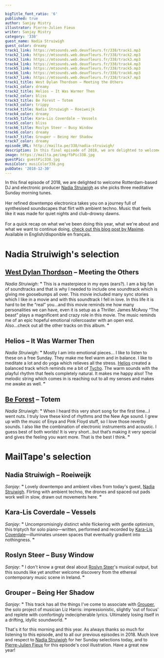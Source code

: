 ```yaml
---

bigTitle_font_ratio: '6'
published: true
author: Sanjay Mistry
illustrator: Pierre-Julien Fieux
writer: Sanjay Mistry
category: '338'
guest_name: Nadia Struiwigh
guest_color: dreamy
track1_link: https://mtsounds.web.deuxfleurs.fr/338/track1.mp3
track2_link: https://mtsounds.web.deuxfleurs.fr/338/track2.mp3
track3_link: https://mtsounds.web.deuxfleurs.fr/338/track3.mp3
track4_link: https://mtsounds.web.deuxfleurs.fr/338/track4.mp3
track5_link: https://mtsounds.web.deuxfleurs.fr/338/track5.mp3
track6_link: https://mtsounds.web.deuxfleurs.fr/338/track6.mp3
track7_link: https://mtsounds.web.deuxfleurs.fr/338/track7.mp3
track1_title: West Dylan Thordson – Meeting the Others
track1_color: dreamy
track2_title: Helios – It Was Warmer Then
track2_color: bliss
track3_title: Be Forest – Totem
track3_color: trippy
track4_title: Nadia Struiwigh – Roeiweijk
track4_color: dreamy
track5_title: Kara-Lis Coverdale – Vessels
track5_color: bliss
track6_title: Roslyn Steer – Busy Window
track6_color: dreamy
track7_title: Grouper – Being Her Shadow
track7_color: dreamy
episode_URL: http://mailta.pe/338/nadia-struiwigh/
description: In this final episode of 2018, we are delighted to welcome Rotterdam-based DJ and electronic producer Nadia Struiwigh as she picks three meditative Sunday morning tunes.
image: https://mailta.pe/img/fbPic338.jpg
guestPic: guestPic338.jpg
musiColor: musiColor338.png
pubDate: '2018-12-30'
---
```

In this final episode of 2018, we are delighted to welcome Rotterdam-based DJ and electronic producer [Nadia Struiwigh](https://www.nadiastruiwigh.com/) as she picks three meditative Sunday morning tunes.
<br><br>
Her refined downtempo electronica takes you on a journey full of synthesised soundscapes that flirt with ambient techno. Music that feels like it was made for quiet nights and club-drowsy dawns.
<br><br>
For a quick recap on what we've been doing this year, what we're about and what we want to continue doing, [check out this blog post by Maxime](https://write.as/mailtape/). Available in English/disponible en français.


# Nadia Struiwigh's selection

## [West Dylan Thordson](https://en.wikipedia.org/wiki/West_Dylan_Thordson) – Meeting the Others
_Nadia Struiwigh_: **"** This is a masterpiece in my eyes (ears?). I am a big fan of soundtracks and that is why I needed to include one soundtrack which is giving me goosebumps all over. This movie included many sync stories which I like in a movie and with this soundtrack I fell in love. In this life it is hard to be the “real” you...and this movie reminds me how many personalities we can have, even it is setup as a Thriller. James McAvoy “The beast” plays a magnificent and crazy role in this movie. The music reminds me of an epic hopeful emotional rollercoaster with an open end. Also...check out all the other tracks on this album. **"** 

## Helios – It Was Warmer Then
_Nadia Struiwigh_: **"** Mostly I am into emotional pieces... I like to listen to these on a free Sunday. They make me feel warm and in balance. I like to meditate a lot and do yoga which relieves all the stress. [Helios](https://www.unseen-music.com/) created a balanced track which reminds me a bit of [Tycho](http://tychomusic.com/). The warm sounds with the playful rhythm that feels completely natural. It makes me happy also! The melodic string which comes in is reaching out to all my senses and makes me awake as well. **"** 

## [Be Forest](https://beforest.bandcamp.com/) – Totem
_Nadia Struiwigh_: **"** When I heard this very short song for the first time...I went nuts. I truly love these kind of rhythms and the New Age sound. I grew up with the music of Enya and Pink Floyd stuff, so I love those reverby sounds. I also like the combination of electronic instruments and acoustic. I guess best of both worlds! It is very short...but that’s making it very special and gives the feeling you want more. That is the best I think. **"** 


# MailTape's selection

## Nadia Struiwigh – Roeiweijk
_Sanjay_: **"** Lovely downtempo and ambient vibes from today's guest, [Nadia Struiwigh](https://www.nadiastruiwigh.com/). Flirting with ambient techno, the drones and spaced out pads work well in slow, drawn out movements here. **"** 

## Kara-Lis Coverdale – Vessels
_Sanjay_: **"** Uncompromisingly distinct while flickering with gentle optimism, this triptych for solo piano—written, performed and recorded by [Kara-Lis Coverdale](https://soundcloud.com/klissay)—illuminates unseen spaces that eventually gradient into nothingness. **"** 

## Roslyn Steer – Busy Window
_Sanjay_: **"** I don't know a great deal about [Roslyn Steer](https://soundcloud.com/ros-steer)'s musical output, but this sounds like yet another welcome discovery from the ethereal contemporary music scene in Ireland. **"** 

## Grouper – Being Her Shadow
_Sanjay_: **"** This track has all the things I've come to associate with [Grouper](http://www.repeatingpattern.com/), the solo project of musician Liz Harris: impressionistic, slightly 'out of focus' and replete with comfortingly indecipherable lyrics. Ultimately losing itself in a drifting, idyllic soundworld. **"** 


That's it for this morning and this year. As always thanks so much for listening to this episode, and to all our previous episodes in 2018. Much love and respect to [Nadia Struiwigh](https://www.nadiastruiwigh.com/) for her Sunday selections today, and to [Pierre-Julien Fieux](https://pierrejulienfieux.com/) for this episode's cool illustration. Have a great new year!
